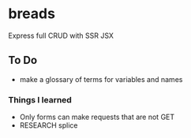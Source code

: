 # breads
Express full CRUD with SSR JSX

## To Do
- make a glossary of terms for variables and names

### Things I learned
- Only forms can make requests that are not GET
- RESEARCH splice